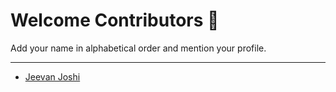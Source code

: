 # Welcome Contributors 🙏
Add your name in alphabetical order and mention your profile.

***

- [Jeevan Joshi](https://github.com/G1Joshi)

